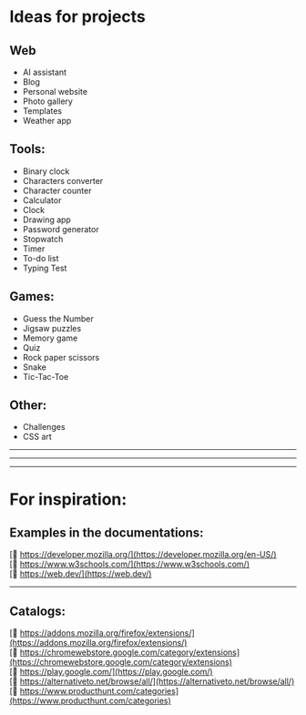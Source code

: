 # Ideas for projects

<!-- https://en.wikipedia.org/wiki/English_alphabet#
To know where to insert:
A a B b C c D d E e F f G g H h I i J j K k L l M m N n O o P p Q q R r S s T t U u V v W w X x Y y Z z
2 spaces - line break
-->

## Web
- AI assistant
- Blog
- Personal website
- Photo gallery
- Templates
- Weather app

## Tools:
- Binary clock
- Characters converter
- Сharacter counter
- Calculator
- Clock
- Drawing app
- Password generator
- Stopwatch
- Timer
- To-do list
- Typing Test

## Games:
- Guess the Number
- Jigsaw puzzles
- Memory game
- Quiz
- Rock paper scissors
- Snake
- Tic-Tac-Toe

## Other:
- Challenges
- CSS art



<!-- https://en.wikipedia.org/wiki/English_alphabet#
To know where to insert:
A a B b C c D d E e F f G g H h I i J j K k L l M m N n O o P p Q q R r S s T t U u V v W w X x Y y Z z
-->
---
---
---
# For inspiration:

## Examples in the documentations:
[🔗 https://developer.mozilla.org/](https://developer.mozilla.org/en-US/)  
[🔗 https://www.w3schools.com/](https://www.w3schools.com/)  
[🔗 https://web.dev/](https://web.dev/)  


---
## Catalogs:
[🔗 https://addons.mozilla.org/firefox/extensions/](https://addons.mozilla.org/firefox/extensions/)  
[🔗 https://chromewebstore.google.com/category/extensions](https://chromewebstore.google.com/category/extensions)  
[🔗 https://play.google.com/](https://play.google.com/)  
[🔗 https://alternativeto.net/browse/all/](https://alternativeto.net/browse/all/)  
[🔗 https://www.producthunt.com/categories](https://www.producthunt.com/categories)  


